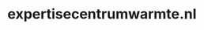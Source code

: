 ---
layout: post
title:  "expertisecentrumwarmte.nl"
internal_url:  "/dutchgov/expertisecentrumwarmte.nl.html"
categories: dutchgov
---